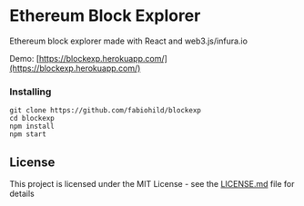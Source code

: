 

# Ethereum Block Explorer

Ethereum block explorer made with React and web3.js/infura.io

Demo: [https://blockexp.herokuapp.com/](https://blockexp.herokuapp.com/) 

### Installing

```
git clone https://github.com/fabiohild/blockexp
cd blockexp
npm install
npm start
```

## License

This project is licensed under the MIT License - see the [LICENSE.md](LICENSE.md) file for details

